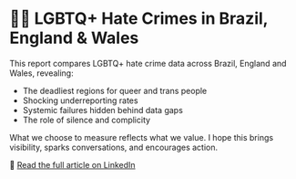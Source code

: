 # 🏳️‍🌈 LGBTQ+ Hate Crimes in Brazil, England & Wales
This report compares LGBTQ+ hate crime data across Brazil, England and Wales, revealing:
* The deadliest regions for queer and trans people
* Shocking underreporting rates
* Systemic failures hidden behind data gaps
* The role of silence and complicity

What we choose to measure reflects what we value. 
I hope this brings visibility, sparks conversations, and encourages action.

📖 [Read the full article on LinkedIn](https://www.linkedin.com/pulse/hidden-reality-lgbtq-hate-crimes-brazil-england-wales-emyly-falcao-3zaye)
